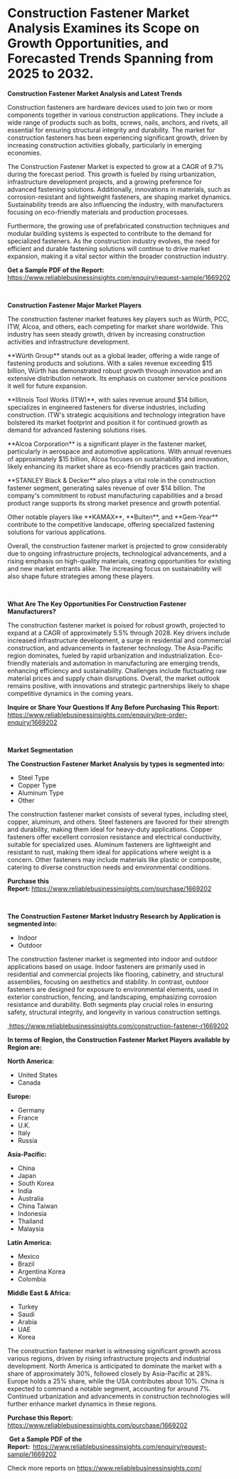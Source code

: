 <p><h1>Construction Fastener Market Analysis Examines its Scope on Growth Opportunities, and Forecasted Trends Spanning from 2025 to 2032.</h1></p><p><strong>Construction Fastener Market Analysis and Latest Trends</strong></p>
<p><p>Construction fasteners are hardware devices used to join two or more components together in various construction applications. They include a wide range of products such as bolts, screws, nails, anchors, and rivets, all essential for ensuring structural integrity and durability. The market for construction fasteners has been experiencing significant growth, driven by increasing construction activities globally, particularly in emerging economies.</p><p>The Construction Fastener Market is expected to grow at a CAGR of 9.7% during the forecast period. This growth is fueled by rising urbanization, infrastructure development projects, and a growing preference for advanced fastening solutions. Additionally, innovations in materials, such as corrosion-resistant and lightweight fasteners, are shaping market dynamics. Sustainability trends are also influencing the industry, with manufacturers focusing on eco-friendly materials and production processes.</p><p>Furthermore, the growing use of prefabricated construction techniques and modular building systems is expected to contribute to the demand for specialized fasteners. As the construction industry evolves, the need for efficient and durable fastening solutions will continue to drive market expansion, making it a vital sector within the broader construction industry.</p></p>
<p><strong>Get a Sample PDF of the Report:&nbsp;</strong> <a href="https://www.reliablebusinessinsights.com/enquiry/request-sample/1669202?utm_campaign=2099&utm_medium=2&utm_source=Github&utm_content=ia&utm_term=28022025&utm_id=construction-fastener">https://www.reliablebusinessinsights.com/enquiry/request-sample/1669202</a></p>
<p>&nbsp;</p>
<p><strong>Construction Fastener Major Market Players</strong></p>
<p><p>The construction fastener market features key players such as Würth, PCC, ITW, Alcoa, and others, each competing for market share worldwide. This industry has seen steady growth, driven by increasing construction activities and infrastructure development.</p><p>**Würth Group** stands out as a global leader, offering a wide range of fastening products and solutions. With a sales revenue exceeding $15 billion, Würth has demonstrated robust growth through innovation and an extensive distribution network. Its emphasis on customer service positions it well for future expansion.</p><p>**Illinois Tool Works (ITW)**, with sales revenue around $14 billion, specializes in engineered fasteners for diverse industries, including construction. ITW's strategic acquisitions and technology integration have bolstered its market footprint and position it for continued growth as demand for advanced fastening solutions rises.</p><p>**Alcoa Corporation** is a significant player in the fastener market, particularly in aerospace and automotive applications. With annual revenues of approximately $15 billion, Alcoa focuses on sustainability and innovation, likely enhancing its market share as eco-friendly practices gain traction.</p><p>**STANLEY Black & Decker** also plays a vital role in the construction fastener segment, generating sales revenue of over $14 billion. The company's commitment to robust manufacturing capabilities and a broad product range supports its strong market presence and growth potential.</p><p>Other notable players like **KAMAX**, **Bulten**, and **Gem-Year** contribute to the competitive landscape, offering specialized fastening solutions for various applications. </p><p>Overall, the construction fastener market is projected to grow considerably due to ongoing infrastructure projects, technological advancements, and a rising emphasis on high-quality materials, creating opportunities for existing and new market entrants alike. The increasing focus on sustainability will also shape future strategies among these players.</p></p>
<p>&nbsp;</p>
<p><strong>What Are The Key Opportunities For Construction Fastener Manufacturers?</strong></p>
<p><p>The construction fastener market is poised for robust growth, projected to expand at a CAGR of approximately 5.5% through 2028. Key drivers include increased infrastructure development, a surge in residential and commercial construction, and advancements in fastener technology. The Asia-Pacific region dominates, fueled by rapid urbanization and industrialization. Eco-friendly materials and automation in manufacturing are emerging trends, enhancing efficiency and sustainability. Challenges include fluctuating raw material prices and supply chain disruptions. Overall, the market outlook remains positive, with innovations and strategic partnerships likely to shape competitive dynamics in the coming years.</p></p>
<p><strong>Inquire or Share Your Questions If Any Before Purchasing This Report:</strong> <a href="https://www.reliablebusinessinsights.com/enquiry/pre-order-enquiry/1669202?utm_campaign=2099&utm_medium=2&utm_source=Github&utm_content=ia&utm_term=28022025&utm_id=construction-fastener">https://www.reliablebusinessinsights.com/enquiry/pre-order-enquiry/1669202</a></p>
<p>&nbsp;</p>
<p><strong>Market Segmentation</strong></p>
<p><strong>The Construction Fastener Market Analysis by types is segmented into:</strong></p>
<p><ul><li>Steel Type</li><li>Copper Type</li><li>Aluminum Type</li><li>Other</li></ul></p>
<p><p>The construction fastener market consists of several types, including steel, copper, aluminum, and others. Steel fasteners are favored for their strength and durability, making them ideal for heavy-duty applications. Copper fasteners offer excellent corrosion resistance and electrical conductivity, suitable for specialized uses. Aluminum fasteners are lightweight and resistant to rust, making them ideal for applications where weight is a concern. Other fasteners may include materials like plastic or composite, catering to diverse construction needs and environmental conditions.</p></p>
<p><strong>Purchase this Report:&nbsp;</strong><a href="https://www.reliablebusinessinsights.com/purchase/1669202?utm_campaign=2099&utm_medium=2&utm_source=Github&utm_content=ia&utm_term=28022025&utm_id=construction-fastener">https://www.reliablebusinessinsights.com/purchase/1669202</a></p>
<p>&nbsp;</p>
<p><strong>The Construction Fastener Market Industry Research by Application is segmented into:</strong></p>
<p><ul><li>Indoor</li><li>Outdoor</li></ul></p>
<p><p>The construction fastener market is segmented into indoor and outdoor applications based on usage. Indoor fasteners are primarily used in residential and commercial projects like flooring, cabinetry, and structural assemblies, focusing on aesthetics and stability. In contrast, outdoor fasteners are designed for exposure to environmental elements, used in exterior construction, fencing, and landscaping, emphasizing corrosion resistance and durability. Both segments play crucial roles in ensuring safety, structural integrity, and longevity in various construction settings.</p></p>
<p><a href="https://www.reliablebusinessinsights.com/construction-fastener-r1669202?utm_campaign=2099&utm_medium=2&utm_source=Github&utm_content=ia&utm_term=28022025&utm_id=construction-fastener">&nbsp;https://www.reliablebusinessinsights.com/construction-fastener-r1669202</a></p>
<p><strong>In terms of Region, the Construction Fastener Market Players available by Region are:</strong></p>
<p>
    <p> <strong> North America: </strong>
        <ul>
            <li>United States</li>
            <li>Canada</li>
        </ul>
        </p> 
    <p> <strong> Europe: </strong>
        <ul>
            <li>Germany</li>
            <li>France</li>
            <li>U.K.</li>
            <li>Italy</li>
            <li>Russia</li>
        </ul>
        </p> 
    <p> <strong> Asia-Pacific: </strong>
        <ul>
            <li>China</li>
            <li>Japan</li>
            <li>South Korea</li>
            <li>India</li>
            <li>Australia</li>
            <li>China Taiwan</li>
            <li>Indonesia</li>
            <li>Thailand</li>
            <li>Malaysia</li>
        </ul>
        </p> 
    <p> <strong> Latin America: </strong>
        <ul>
            <li>Mexico</li>
            <li>Brazil</li>
            <li>Argentina Korea</li>
            <li>Colombia</li>
        </ul>
        </p> 
    <p> <strong> Middle East & Africa: </strong>
        <ul>
            <li>Turkey</li>
            <li>Saudi</li>
            <li>Arabia</li>
            <li>UAE</li>
            <li>Korea</li>
        </ul>
    </p>
    </p>
<p><p>The construction fastener market is witnessing significant growth across various regions, driven by rising infrastructure projects and industrial development. North America is anticipated to dominate the market with a share of approximately 30%, followed closely by Asia-Pacific at 28%. Europe holds a 25% share, while the USA contributes about 10%. China is expected to command a notable segment, accounting for around 7%. Continued urbanization and advancements in construction technologies will further enhance market dynamics in these regions.</p></p>
<p><strong>Purchase this Report: </strong><a href="https://www.reliablebusinessinsights.com/purchase/1669202?utm_campaign=2099&utm_medium=2&utm_source=Github&utm_content=ia&utm_term=28022025&utm_id=construction-fastener">https://www.reliablebusinessinsights.com/purchase/1669202</a></p>
<p>&nbsp;<strong>Get a Sample PDF of the Report:&nbsp;&nbsp;</strong><a href="https://www.reliablebusinessinsights.com/enquiry/request-sample/1669202?utm_campaign=2099&utm_medium=2&utm_source=Github&utm_content=ia&utm_term=28022025&utm_id=construction-fastener">https://www.reliablebusinessinsights.com/enquiry/request-sample/1669202</a></p>
<p><strong></strong></p>
<p>Check more reports on <a href="https://www.reliablebusinessinsights.com/?utm_campaign=2099&utm_medium=2&utm_source=Github&utm_content=ia&utm_term=28022025&utm_id=construction-fastener">https://www.reliablebusinessinsights.com/</a></p>